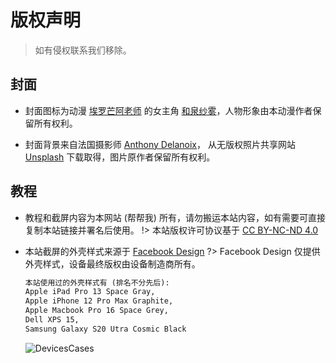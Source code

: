 # 版权声明
> 如有侵权联系我们移除。

## 封面
- 封面图标为动漫 [埃罗芒阿老师](https://www.bilibili.com/bangumi/media/md5997) 的女主角 [和泉纱雾](https://baike.baidu.com/item/%E5%92%8C%E6%B3%89%E7%BA%B1%E9%9B%BE)，人物形象由本动漫作者保留所有权利。

- 封面背景来自法国摄影师 [Anthony Delanoix](https://unsplash.com/@anthonydelanoix)， 从无版权照片共享网站 [Unsplash](https://unsplash.com) 下载取得，图片原作者保留所有权利。

## 教程
- 教程和截屏内容为本网站 (帮帮我) 所有，请勿搬运本站内容，如有需要可直接复制本站链接并署名后使用。
!> 本站版权许可协议基于 [CC BY-NC-ND 4.0](https://creativecommons.org/licenses/by-nc-nd/4.0/deed.zh)

- 本站截屏的外壳样式来源于 [Facebook Design](https://design.facebook.com/toolsandresources/devices/)
?> Facebook Design 仅提供外壳样式，设备最终版权由设备制造商所有。
    ```txt
    本站使用过的外壳样式有 (排名不分先后): 
    Apple iPad Pro 13 Space Gray, 
    Apple iPhone 12 Pro Max Graphite, 
    Apple Macbook Pro 16 Space Grey,
    Dell XPS 15,
    Samsung Galaxy S20 Utra Cosmic Black
    ```
    ![DevicesCases](https://p.pstatp.com/origin/1389d00019fc93438251f)
